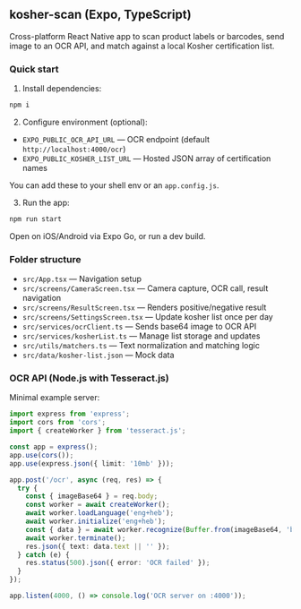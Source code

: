 ## kosher-scan (Expo, TypeScript)

Cross-platform React Native app to scan product labels or barcodes, send image to an OCR API, and match against a local Kosher certification list.

### Quick start

1. Install dependencies:

```bash
npm i
```

2. Configure environment (optional):

- `EXPO_PUBLIC_OCR_API_URL` — OCR endpoint (default `http://localhost:4000/ocr`)
- `EXPO_PUBLIC_KOSHER_LIST_URL` — Hosted JSON array of certification names

You can add these to your shell env or an `app.config.js`.

3. Run the app:

```bash
npm run start
```

Open on iOS/Android via Expo Go, or run a dev build.

### Folder structure

- `src/App.tsx` — Navigation setup
- `src/screens/CameraScreen.tsx` — Camera capture, OCR call, result navigation
- `src/screens/ResultScreen.tsx` — Renders positive/negative result
- `src/screens/SettingsScreen.tsx` — Update kosher list once per day
- `src/services/ocrClient.ts` — Sends base64 image to OCR API
- `src/services/kosherList.ts` — Manage list storage and updates
- `src/utils/matchers.ts` — Text normalization and matching logic
- `src/data/kosher-list.json` — Mock data

### OCR API (Node.js with Tesseract.js)

Minimal example server:

```ts
import express from 'express';
import cors from 'cors';
import { createWorker } from 'tesseract.js';

const app = express();
app.use(cors());
app.use(express.json({ limit: '10mb' }));

app.post('/ocr', async (req, res) => {
  try {
    const { imageBase64 } = req.body;
    const worker = await createWorker();
    await worker.loadLanguage('eng+heb');
    await worker.initialize('eng+heb');
    const { data } = await worker.recognize(Buffer.from(imageBase64, 'base64'));
    await worker.terminate();
    res.json({ text: data.text || '' });
  } catch (e) {
    res.status(500).json({ error: 'OCR failed' });
  }
});

app.listen(4000, () => console.log('OCR server on :4000'));
```


